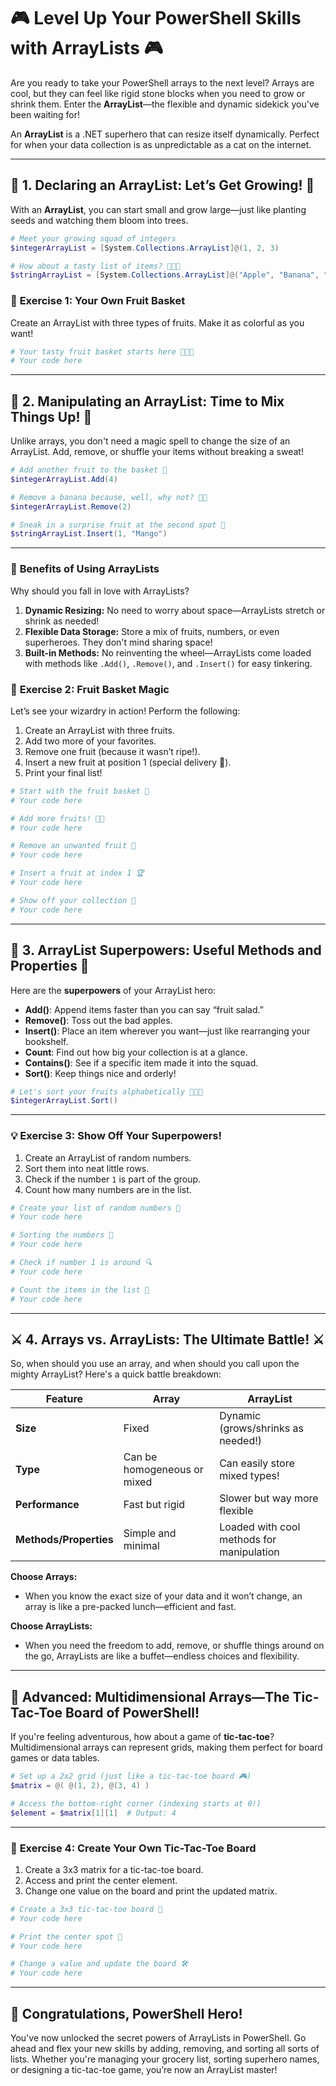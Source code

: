 # 🎮 **Level Up Your PowerShell Skills with ArrayLists** 🎮

Are you ready to take your PowerShell arrays to the next level? Arrays are cool, but they can feel like rigid stone blocks when you need to grow or shrink them. Enter the **ArrayList**—the flexible and dynamic sidekick you've been waiting for!

An **ArrayList** is a .NET superhero that can resize itself dynamically. Perfect for when your data collection is as unpredictable as a cat on the internet.

---

## 🌱 **1. Declaring an ArrayList: Let’s Get Growing!** 🌱

With an **ArrayList**, you can start small and grow large—just like planting seeds and watching them bloom into trees.

```powershell
# Meet your growing squad of integers
$integerArrayList = [System.Collections.ArrayList]@(1, 2, 3)

# How about a tasty list of items? 🍎🍌🍇
$stringArrayList = [System.Collections.ArrayList]@("Apple", "Banana", "Grapes")
```

### 🚀 **Exercise 1: Your Own Fruit Basket**

Create an ArrayList with three types of fruits. Make it as colorful as you want!

```powershell
# Your tasty fruit basket starts here 🍉🍍🍒
# Your code here
```

---

## 🔧 **2. Manipulating an ArrayList: Time to Mix Things Up!** 🔧

Unlike arrays, you don't need a magic spell to change the size of an ArrayList. Add, remove, or shuffle your items without breaking a sweat!

```powershell
# Add another fruit to the basket 🍑
$integerArrayList.Add(4)

# Remove a banana because, well, why not? 🍌👋
$integerArrayList.Remove(2)

# Sneak in a surprise fruit at the second spot 🍍
$stringArrayList.Insert(1, "Mango")
```

---

### 🥇 **Benefits of Using ArrayLists**

Why should you fall in love with ArrayLists?

1. **Dynamic Resizing:** No need to worry about space—ArrayLists stretch or shrink as needed!
2. **Flexible Data Storage:** Store a mix of fruits, numbers, or even superheroes. They don't mind sharing space!
3. **Built-in Methods:** No reinventing the wheel—ArrayLists come loaded with methods like `.Add()`, `.Remove()`, and `.Insert()` for easy tinkering.

### 🧠 **Exercise 2: Fruit Basket Magic**

Let’s see your wizardry in action! Perform the following:

1. Create an ArrayList with three fruits.
2. Add two more of your favorites.
3. Remove one fruit (because it wasn’t ripe!).
4. Insert a new fruit at position 1 (special delivery 🍉).
5. Print your final list!

```powershell
# Start with the fruit basket 🧺
# Your code here

# Add more fruits! 🍑🍓
# Your code here

# Remove an unwanted fruit 🧐
# Your code here

# Insert a fruit at index 1 🏆
# Your code here

# Show off your collection 🍇
# Your code here
```

---

## 🔮 **3. ArrayList Superpowers: Useful Methods and Properties** 🔮

Here are the **superpowers** of your ArrayList hero:

- **Add()**: Append items faster than you can say “fruit salad.”
- **Remove()**: Toss out the bad apples.
- **Insert()**: Place an item wherever you want—just like rearranging your bookshelf.
- **Count**: Find out how big your collection is at a glance.
- **Contains()**: See if a specific item made it into the squad.
- **Sort()**: Keep things nice and orderly!

```powershell
# Let's sort your fruits alphabetically 🍏🍇🍓
$integerArrayList.Sort()
```

---

### 💡 **Exercise 3: Show Off Your Superpowers!**

1. Create an ArrayList of random numbers.
2. Sort them into neat little rows.
3. Check if the number `1` is part of the group.
4. Count how many numbers are in the list.

```powershell
# Create your list of random numbers 🎲
# Your code here

# Sorting the numbers 🔢
# Your code here

# Check if number 1 is around 🔍
# Your code here

# Count the items in the list 🧮
# Your code here
```

---

## ⚔️ **4. Arrays vs. ArrayLists: The Ultimate Battle!** ⚔️

So, when should you use an array, and when should you call upon the mighty ArrayList? Here's a quick battle breakdown:

| **Feature**            | **Array**                  | **ArrayList**                              |
|------------------------|----------------------------|--------------------------------------------|
| **Size**               | Fixed                      | Dynamic (grows/shrinks as needed!)         |
| **Type**               | Can be homogeneous or mixed | Can easily store mixed types!              |
| **Performance**        | Fast but rigid             | Slower but way more flexible               |
| **Methods/Properties** | Simple and minimal         | Loaded with cool methods for manipulation  |

**Choose Arrays:**  
- When you know the exact size of your data and it won’t change, an array is like a pre-packed lunch—efficient and fast.

**Choose ArrayLists:**  
- When you need the freedom to add, remove, or shuffle things around on the go, ArrayLists are like a buffet—endless choices and flexibility.

---

## 🚀 **Advanced: Multidimensional Arrays—The Tic-Tac-Toe Board of PowerShell!**

If you're feeling adventurous, how about a game of **tic-tac-toe**? Multidimensional arrays can represent grids, making them perfect for board games or data tables.

```powershell
# Set up a 2x2 grid (just like a tic-tac-toe board 🎮)
$matrix = @( @(1, 2), @(3, 4) )

# Access the bottom-right corner (indexing starts at 0!)
$element = $matrix[1][1]  # Output: 4
```

---

### 🎯 **Exercise 4: Create Your Own Tic-Tac-Toe Board**

1. Create a 3x3 matrix for a tic-tac-toe board.
2. Access and print the center element.
3. Change one value on the board and print the updated matrix.

```powershell
# Create a 3x3 tic-tac-toe board 🏁
# Your code here

# Print the center spot 🧐
# Your code here

# Change a value and update the board 🛠️
# Your code here
```

---

## 🎉 **Congratulations, PowerShell Hero!**

You've now unlocked the secret powers of ArrayLists in PowerShell. Go ahead and flex your new skills by adding, removing, and sorting all sorts of lists. Whether you're managing your grocery list, sorting superhero names, or designing a tic-tac-toe game, you’re now an ArrayList master!

